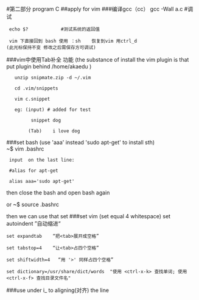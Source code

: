 #第二部分 program C
##apply for vim
###编译gcc（cc）
     gcc -Wall a.c      #调试

     echo $?            #测试系统的返回值

     vim 下直接回到 bash 使用 ：sh    恢复到vim 用ctrl_d
    (此光标保持不变 修改之后需保存方可调试)

###vim中使用Tab补全 功能
(the substance of install the vim plugin is that put plugin behind /home/akaedu )

       unzip snipmate.zip -d ~/.vim

       cd .vim/snippets

       vim c.snippet

       eg: (input) # added for test
                     
		     snippet dog

		    (Tab)    i love dog

###set bash
(use 'aaa' instead 'sudo apt-get' to install sth)     
     ~$ vim .bashrc

     input  on the last line:

     #alias for apt-get

     alias aaa='sudo apt-get'

then close the bash and open bash again

or  ~$ source .bashrc 

then  we can use that set
###set vim
(set <tab> equal 4 whitespace)
    set autoindent   ”自动缩进“
    
    set expandtab    “把<tab>展开成空格”
    
    set tabstop=4    “让<tab>占四个空格”

    set shiftwidth=4   “用 '>' 同样占四个空格”

    set dictionary=/usr/share/dict/words  "使用 <ctrl-x-k> 查找单词; 使用 <ctrl-x-f> 查找目录文件名"
###use <ctrl-t>  <ctrl-d> under i_  to aligning(对齐) the line 


